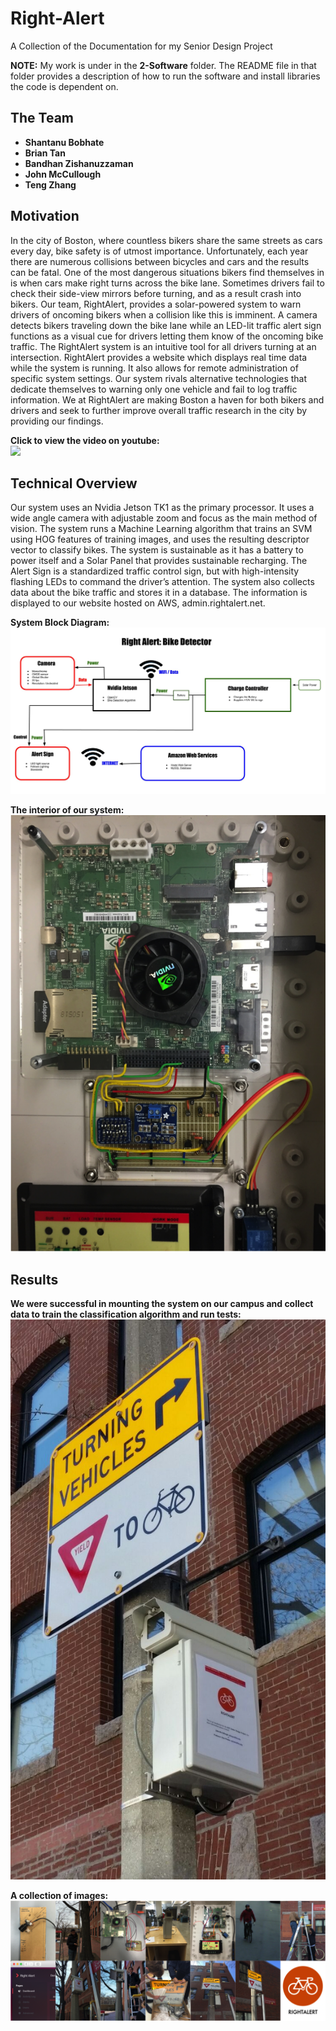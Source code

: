 # Right-Alert
A Collection of the Documentation for my Senior Design Project  

**NOTE:** My work is under in the **2-Software** folder. The README file in that folder provides a description of how to run the software and install libraries the code is dependent on.

## The Team

* **Shantanu Bobhate**
* **Brian Tan**
* **Bandhan Zishanuzzaman**
* **John McCullough**
* **Teng Zhang**

## Motivation

In the city of Boston, where countless bikers share the same streets as cars every day, bike safety is of utmost importance. Unfortunately, each year there are numerous collisions between bicycles and cars and the results can be fatal. One of the most dangerous situations bikers find themselves in is when cars make right turns across the bike lane. Sometimes drivers fail to check their side-view mirrors before turning, and as a result crash into bikers. Our team, RightAlert, provides a solar-powered system to warn drivers of oncoming bikers when a collision like this is imminent. A camera detects bikers traveling down the bike lane while an LED-lit traffic alert sign functions as a visual cue for drivers letting them know of the oncoming bike traffic. The RightAlert system is an intuitive tool for all drivers turning at an intersection. RightAlert provides a website which displays real time data while the system is running. It also allows for remote administration of specific system settings. Our system rivals alternative technologies that dedicate themselves to warning only one vehicle and fail to log traffic information. We at RightAlert are making Boston a haven for both bikers and drivers and seek to further improve overall traffic research in the city by providing our findings.

**Click to view the video on youtube:**  
[![](https://img.youtube.com/vi/Dha42Zwq1EA/0.jpg)](https://www.youtube.com/watch?v=Dha42Zwq1EA)

## Technical Overview

Our system uses an Nvidia Jetson TK1 as the primary processor. It uses a wide angle camera with adjustable zoom and focus as the main method of vision. The system runs a Machine Learning algorithm that trains an SVM using HOG features of training images, and uses the resulting descriptor vector to classify bikes. The system is sustainable as it has a battery to power itself and a Solar Panel that provides sustainable recharging. The Alert Sign is a standardized traffic control sign, but with high-intensity flashing LEDs to command the driver’s attention. The system also collects data about the bike traffic and stores it in a database. The information is displayed to our website hosted on AWS, admin.rightalert.net.

**System Block Diagram:**  
    ![](https://raw.githubusercontent.com/sbobhate/Right-Alert/master/Resources/Right%20Alert%20Block%20Diagram%20Final.jpg)

**The interior of our system:**  
    ![](https://raw.githubusercontent.com/sbobhate/Right-Alert/master/Resources/interior.png)

## Results

**We were successful in mounting the system on our campus and collect data to train the classification algorithm and run tests:**  
    ![](https://raw.githubusercontent.com/sbobhate/Right-Alert/master/Resources/setup.jpg)

**A collection of images:**  
    ![](https://raw.githubusercontent.com/sbobhate/Right-Alert/master/Resources/collage.png)
